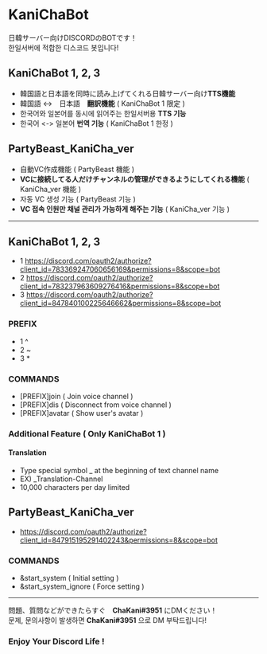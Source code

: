 # KaniChaBot

日韓サーバー向けDISCORDのBOTです！   
한일서버에 적합한 디스코드 봇입니다!   

## KaniChaBot 1, 2, 3
* 韓国語と日本語を同時に読み上げてくれる日韓サーバー向け**TTS機能**   
* 韓国語 <->　日本語　**翻訳機能** ( KaniChaBot 1 限定 )    
* 한국어와 일본어를 동시에 읽어주는 한일서버용 **TTS 기능**   
* 한국어 <-> 일본어 **번역 기능** ( KaniChaBot 1 한정 )   

## PartyBeast_KaniCha_ver
* 自動VC作成機能 ( PartyBeast 機能 )     
* **VCに接続してる人だけチャンネルの管理ができるようにしてくれる機能** ( KaniCha_ver 機能 )   
* 자동 VC 생성 기능 ( PartyBeast 기능 )    
* **VC 접속 인원만 채널 관리가 가능하게 해주는 기능** ( KaniCha_ver 기능 )   

<hr/>

## KaniChaBot 1, 2, 3   
* 1 https://discord.com/oauth2/authorize?client_id=783369247060656169&permissions=8&scope=bot   
* 2 https://discord.com/oauth2/authorize?client_id=783237963609276416&permissions=8&scope=bot   
* 3 https://discord.com/oauth2/authorize?client_id=847840100225646662&permissions=8&scope=bot   

### PREFIX   
* 1 ^   
* 2 ~   
* 3 *   

### COMMANDS   
* [PREFIX]join ( Join voice channel )   
* [PREFIX]dis ( Disconnect from voice channel )   
* [PREFIX]avatar ( Show user's avatar )   
   
### Additional Feature ( Only KaniChaBot 1 )
#### Translation
* Type special symbol _ at the beginning of text channel name
* EX) _Translation-Channel
* 10,000 characters per day limited

## PartyBeast_KaniCha_ver   
* https://discord.com/oauth2/authorize?client_id=847915195291402243&permissions=8&scope=bot   

### COMMANDS   
* &start_system ( Initial setting )   
* &start_system_ignore ( Force setting )   

<hr/>

問題、質問などができたらすぐ　**ChaKani#3951** にDMください！   
문제, 문의사항이 발생하면 **ChaKani#3951** 으로 DM 부탁드립니다!   

### Enjoy Your Discord Life !

